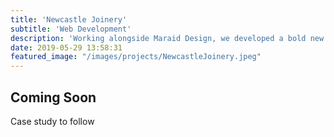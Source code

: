 ```yaml
---
title: 'Newcastle Joinery'
subtitle: 'Web Development'
description: 'Working alongside Maraid Design, we developed a bold new website for this specialist joinery company. Built with WordPress.'  
date: 2019-05-29 13:58:31
featured_image: "/images/projects/NewcastleJoinery.jpeg"
---
```


<h2>Coming Soon</h2>
<p>Case study to follow</p>
